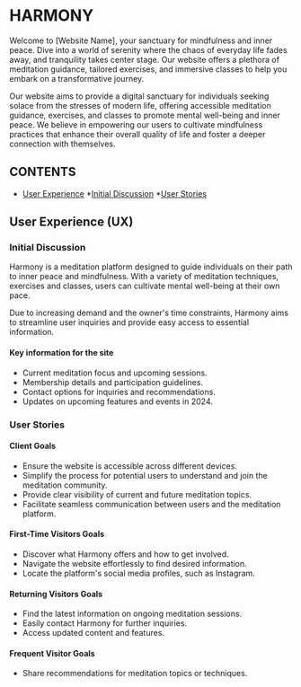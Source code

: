 # HARMONY

Welcome to [Website Name], your sanctuary for mindfulness and inner peace. Dive into a world of serenity where the chaos of everyday life fades away, and tranquility takes center stage. Our website offers a plethora of meditation guidance, tailored exercises, and immersive classes to help you embark on a transformative journey.

Our website aims to provide a digital sanctuary for individuals seeking solace from the stresses of modern life, offering accessible meditation guidance, exercises, and classes to promote mental well-being and inner peace. We believe in empowering our users to cultivate mindfulness practices that enhance their overall quality of life and foster a deeper connection with themselves.

## CONTENTS

* [User Experience](#user-experience-ux)
    *[Initial Discussion](#initial-discussion)
    *[User Stories](#user-stories)


## User Experience (UX)

### Initial Discussion

Harmony is a meditation platform designed to guide individuals on their path to inner peace and mindfulness. With a variety of meditation techniques, exercises and classes, users can cultivate mental well-being at their own pace.

Due to increasing demand and the owner's time constraints, Harmony aims to streamline user inquiries and provide easy access to essential information.

#### Key information for the site

* Current meditation focus and upcoming sessions.
* Membership details and participation guidelines.
* Contact options for inquiries and recommendations.
* Updates on upcoming features and events in 2024.

### User Stories

#### Client Goals

* Ensure the website is accessible across different devices.
* Simplify the process for potential users to understand and join the meditation community.
* Provide clear visibility of current and future meditation topics.
* Facilitate seamless communication between users and the meditation platform.

#### First-Time Visitors Goals

* Discover what Harmony offers and how to get involved.
* Navigate the website effortlessly to find desired information.
* Locate the platform's social media profiles, such as Instagram.

#### Returning Visitors Goals

* Find the latest information on ongoing meditation sessions.
* Easily contact Harmony for further inquiries.
* Access updated content and features.

#### Frequent Visitor Goals

* Share recommendations for meditation topics or techniques.